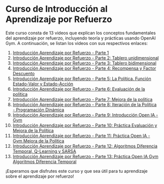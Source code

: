 # Curso de Introducción al Aprendizaje por Refuerzo

Este curso consta de 13 videos que explican los conceptos fundamentales del aprendizaje por refuerzo, incluyendo teoría y prácticas usando OpenAI Gym. A continuación, se listan los videos con sus respectivos enlaces:

1. [Introducción Aprendizaje por Refuerzo - Parte 1](https://youtu.be/_Gms2kjOV7Q?si=IWd0GsODUvGeY2C2)
2. [Introducción Aprendizaje por Refuerzo - Parte 2: Tablero unidimensional](https://youtu.be/40mnh5908nQ?si=G8aymX6Tn3b9Luzf)
3. [Introducción Aprendizaje por Refuerzo - Parte 3: Tablero bidimensional](https://youtu.be/HnTwCF1qCas?si=Fsa-MB-3JVNBF45c)
4. [Introducción Aprendizaje por Refuerzo - Parte 4: Recompensa y Factor Descuento](https://youtu.be/jAdcvSBPLa0?si=AQpuJAPaGtfYjbZK)
5. [Introducción Aprendizaje por Refuerzo - Parte 5: La Política. Función Estado-Valor y Estado-Acción](https://youtu.be/Ihs4IvaOvMo?si=Ab7uW45_0S_d8pDH)
6. [Introducción Aprendizaje por Refuerzo - Parte 6: Evaluación de la política](https://youtu.be/0nKoDOmXw-o?si=6wPN-gZhNRlTGXwT)
7. [Introducción Aprendizaje por Refuerzo - Parte 7: Mejora de la política](https://youtu.be/upKBA_bjo50?si=yJsOZpX3vFRiuvwm)
8. [Introducción Aprendizaje por Refuerzo - Parte 8: Iteración de la Política - Programación Dinámica](https://youtu.be/5ej-tPkH0hg?si=N-eAg_xAA0nwFLuh)
9. [Introducción Aprendizaje por Refuerzo - Parte 9: Introducción Open IA - Gym](https://youtu.be/9EiAi9E8QYs?si=T4hOB24SkqQf-xHC)
10. [Introducción Aprendizaje por Refuerzo - Parte 10: Práctica Evaluación y Mejora de la Política](https://youtu.be/KD90dba3Vpk?si=7ci-tNn1Kn9h4uuF)
11. [Introducción Aprendizaje por Refuerzo - Parte 11: Práctica Open IA - Gym Mejora de la Política](https://youtu.be/yIBQLSuNbHg?si=0e-CkI2cCgrTtUzW)
12. [Introducción Aprendizaje por Refuerzo - Parte 12: Algoritmos Diferencia Temporal, Q-Learning y SARSA](https://youtu.be/IRuceeRYUfw?si=fcHT7PcqDJxteFqm)
13. [Introducción Aprendizaje por Refuerzo - Parte 13: Práctica Open IA Gym Algoritmos Diferencia Temporal](https://youtu.be/zKy2XfYDPEM?si=3P9iIrkPJ8AGXn5s)

¡Esperamos que disfrutes este curso y que sea útil para tu aprendizaje sobre el aprendizaje por refuerzo!